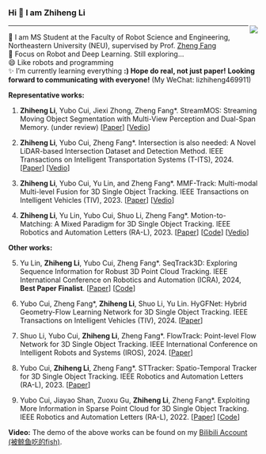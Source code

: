 ### Hi 👋 I am Zhiheng Li

<img align="right" src="https://github-readme-stats.vercel.app/api?username=LeoZhiheng&show_icons=true&icon_color=CE1D2D&text_color=718096&bg_color=ffffff&hide_title=true" /> 

---
🌱 I am MS Student at the Faculty of Robot Science and Engineering, Northeastern University (NEU), supervised by Prof. [Zheng Fang](http://faculty.neu.edu.cn/fangzheng/zh_CN/index/55328/list/index.htm)        
🤔 Focus on Robot and Deep Learning. Still exploring...    
😄 Like robots and programming  
✨ I’m currently learning everything 
**:) Hope do real, not just paper!**
**Looking forward to communicating with everyone!** (My WeChat: lizhiheng469911)

**Representative works:**

1. **Zhiheng Li**, Yubo Cui, Jiexi Zhong, Zheng Fang*. StreamMOS: Streaming Moving Object Segmentation with Multi-View Perception and Dual-Span Memory. (under review) [[Paper](https://arxiv.org/abs/2407.17905)] [[Vedio](https://www.bilibili.com/video/BV1Wy421B77X/?spm_id_from=333.999.0.0)]
   
2. **Zhiheng Li**, Yubo Cui, Zheng Fang*. Intersection is also needed: A Novel LiDAR-based Intersection Dataset and Detection Method. IEEE Transactions on Intelligent Transportation Systems (T-ITS), 2024. [[Paper](https://ieeexplore.ieee.org/document/10417722)] [[Vedio](https://www.bilibili.com/video/BV1LX4y1s7E6/?spm_id_from=333.999.0.0&vd_source=fa42d88ec19eff6dbea9dd604c15f925)]

3. **Zhiheng Li**, Yubo Cui, Yu Lin, and Zheng Fang*. MMF-Track: Multi-modal Multi-level Fusion for 3D Single Object Tracking. IEEE Transactions on Intelligent Vehicles (TIV), 2023. [[Paper](https://arxiv.org/abs/2305.06794)] [[Vedio](https://www.bilibili.com/video/BV14m4y1e7CP/?spm_id_from=333.999.0.0&vd_source=fa42d88ec19eff6dbea9dd604c15f925)]

4. **Zhiheng Li**, Yu Lin, Yubo Cui, Shuo Li, Zheng Fang*. Motion-to-Matching: A Mixed Paradigm for 3D Single Object Tracking. IEEE Robotics and Automation Letters (RA-L), 2023. [[Paper](https://arxiv.org/abs/2308.11875v1?utm_source=tldrai)] [[Code](https://github.com/LeoZhiheng/MTM-Tracker/tree/main)] [[Vedio](https://www.bilibili.com/video/BV1KX4y1j76B/?spm_id_from=333.999.0.0)]

**Other works:**

5. Yu Lin, **Zhiheng Li**, Yubo Cui, Zheng Fang*. SeqTrack3D: Exploring Sequence Information for Robust 3D Point Cloud Tracking. IEEE International Conference on Robotics and Automation (ICRA), 2024, **Best Paper Finalist**. [[Paper](https://arxiv.org/abs/2402.16249)] [[Code](https://github.com/NEU-REAL/SeqTrack3d.git)]

6. Yubo Cui, Zheng Fang*, **Zhiheng Li**, Shuo Li, Yu Lin. HyGFNet: Hybrid Geometry-Flow Learning Network for 3D Single Object Tracking. IEEE Transactions on Intelligent Vehicles (TIV), 2024. [[Paper](https://ieeexplore.ieee.org/document/10440506)]

7. Shuo Li, Yubo Cui, **Zhiheng Li**, Zheng Fang*. FlowTrack: Point-level Flow Network for 3D Single Object Tracking. IEEE International Conference on Intelligent Robots and Systems (IROS), 2024. [[Paper](https://arxiv.org/abs/2407.01959v1)]
   
8. Yubo Cui, **Zhiheng Li**, Zheng Fang*. STTracker: Spatio-Temporal Tracker for 3D Single Object Tracking. IEEE Robotics and Automation Letters (RA-L), 2023. [[Paper](https://arxiv.org/abs/2306.17440)]

9. Yubo Cui, Jiayao Shan, Zuoxu Gu, **Zhiheng Li**, Zheng Fang*. Exploiting More Information in Sparse Point Cloud for 3D Single Object Tracking. IEEE Robotics and Automation Letters (RA-L), 2022. [[Paper](https://arxiv.org/abs/2210.00519)] [[Code](https://github.com/3bobo/smat)]

**Video:**
The demo of the above works can be found on my [Bilibili Account (被鲸鱼吃的fish)](https://space.bilibili.com/362738095?spm_id_from=333.999.0.0).


<!--
**LeoZhiheng/LeoZhiheng** is a ✨ _special_ ✨ repository because its `README.md` (this file) appears on your GitHub profile.

Here are some ideas to get you started:

- 🔭 I’m currently working on ...
- 🌱 I’m currently learning ...
- 👯 I’m looking to collaborate on ...
- 🤔 I’m looking for help with ...
- 💬 Ask me about ...
- 📫 How to reach me: ...
- 😄 Pronouns: ...
- ⚡ Fun fact: ...
-->
